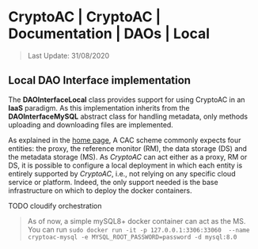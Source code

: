 # CryptoAC | CryptoAC | Documentation | DAOs | Local

> Last Update: 31/08/2020

## Local DAO Interface implementation

The **DAOInterfaceLocal** class provides support for using CryptoAC in an **IaaS** paradigm. As this implementation inherits from the **DAOInterfaceMySQL** abstract class for handling metadata, only methods uploading and downloading files are implemented. 

As explained in the [home page](../../README.md), A CAC scheme commonly expects four entities: the proxy, the reference monitor (RM), the data storage (DS) and the metadata storage (MS). As *CryptoAC* can act either as a proxy, RM or DS, it is possible to configure a local deployment in which each entity is entirely supported by *CryptoAC*, i.e., not relying on any specific cloud service or platform. Indeed, the only support needed is the base infrastructure on which to deploy the docker containers.

TODO cloudify orchestration

> As of now, a simple mySQL8+ docker container can act as the MS. You can run `sudo docker run -it -p 127.0.0.1:3306:33060  --name cryptoac-mysql -e MYSQL_ROOT_PASSWORD=password -d mysql:8.0`
